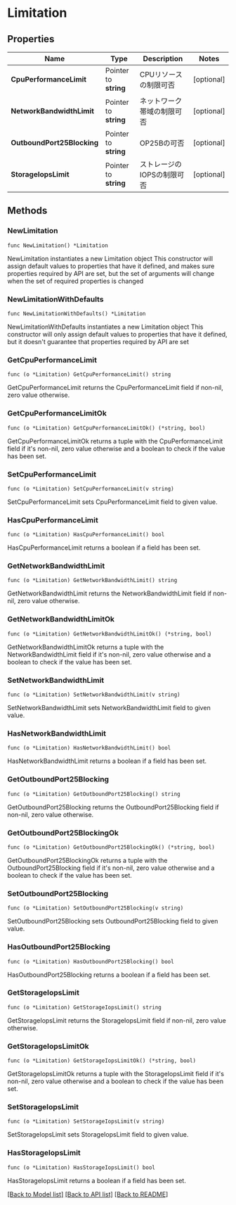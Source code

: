 # Limitation

## Properties

Name | Type | Description | Notes
------------ | ------------- | ------------- | -------------
**CpuPerformanceLimit** | Pointer to **string** | CPUリソースの制限可否 | [optional] 
**NetworkBandwidthLimit** | Pointer to **string** | ネットワーク帯域の制限可否 | [optional] 
**OutboundPort25Blocking** | Pointer to **string** | OP25Bの可否 | [optional] 
**StorageIopsLimit** | Pointer to **string** | ストレージのIOPSの制限可否 | [optional] 

## Methods

### NewLimitation

`func NewLimitation() *Limitation`

NewLimitation instantiates a new Limitation object
This constructor will assign default values to properties that have it defined,
and makes sure properties required by API are set, but the set of arguments
will change when the set of required properties is changed

### NewLimitationWithDefaults

`func NewLimitationWithDefaults() *Limitation`

NewLimitationWithDefaults instantiates a new Limitation object
This constructor will only assign default values to properties that have it defined,
but it doesn't guarantee that properties required by API are set

### GetCpuPerformanceLimit

`func (o *Limitation) GetCpuPerformanceLimit() string`

GetCpuPerformanceLimit returns the CpuPerformanceLimit field if non-nil, zero value otherwise.

### GetCpuPerformanceLimitOk

`func (o *Limitation) GetCpuPerformanceLimitOk() (*string, bool)`

GetCpuPerformanceLimitOk returns a tuple with the CpuPerformanceLimit field if it's non-nil, zero value otherwise
and a boolean to check if the value has been set.

### SetCpuPerformanceLimit

`func (o *Limitation) SetCpuPerformanceLimit(v string)`

SetCpuPerformanceLimit sets CpuPerformanceLimit field to given value.

### HasCpuPerformanceLimit

`func (o *Limitation) HasCpuPerformanceLimit() bool`

HasCpuPerformanceLimit returns a boolean if a field has been set.

### GetNetworkBandwidthLimit

`func (o *Limitation) GetNetworkBandwidthLimit() string`

GetNetworkBandwidthLimit returns the NetworkBandwidthLimit field if non-nil, zero value otherwise.

### GetNetworkBandwidthLimitOk

`func (o *Limitation) GetNetworkBandwidthLimitOk() (*string, bool)`

GetNetworkBandwidthLimitOk returns a tuple with the NetworkBandwidthLimit field if it's non-nil, zero value otherwise
and a boolean to check if the value has been set.

### SetNetworkBandwidthLimit

`func (o *Limitation) SetNetworkBandwidthLimit(v string)`

SetNetworkBandwidthLimit sets NetworkBandwidthLimit field to given value.

### HasNetworkBandwidthLimit

`func (o *Limitation) HasNetworkBandwidthLimit() bool`

HasNetworkBandwidthLimit returns a boolean if a field has been set.

### GetOutboundPort25Blocking

`func (o *Limitation) GetOutboundPort25Blocking() string`

GetOutboundPort25Blocking returns the OutboundPort25Blocking field if non-nil, zero value otherwise.

### GetOutboundPort25BlockingOk

`func (o *Limitation) GetOutboundPort25BlockingOk() (*string, bool)`

GetOutboundPort25BlockingOk returns a tuple with the OutboundPort25Blocking field if it's non-nil, zero value otherwise
and a boolean to check if the value has been set.

### SetOutboundPort25Blocking

`func (o *Limitation) SetOutboundPort25Blocking(v string)`

SetOutboundPort25Blocking sets OutboundPort25Blocking field to given value.

### HasOutboundPort25Blocking

`func (o *Limitation) HasOutboundPort25Blocking() bool`

HasOutboundPort25Blocking returns a boolean if a field has been set.

### GetStorageIopsLimit

`func (o *Limitation) GetStorageIopsLimit() string`

GetStorageIopsLimit returns the StorageIopsLimit field if non-nil, zero value otherwise.

### GetStorageIopsLimitOk

`func (o *Limitation) GetStorageIopsLimitOk() (*string, bool)`

GetStorageIopsLimitOk returns a tuple with the StorageIopsLimit field if it's non-nil, zero value otherwise
and a boolean to check if the value has been set.

### SetStorageIopsLimit

`func (o *Limitation) SetStorageIopsLimit(v string)`

SetStorageIopsLimit sets StorageIopsLimit field to given value.

### HasStorageIopsLimit

`func (o *Limitation) HasStorageIopsLimit() bool`

HasStorageIopsLimit returns a boolean if a field has been set.


[[Back to Model list]](../README.md#documentation-for-models) [[Back to API list]](../README.md#documentation-for-api-endpoints) [[Back to README]](../README.md)


